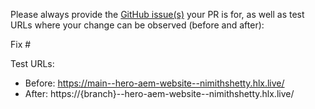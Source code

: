 Please always provide the [GitHub issue(s)](../issues) your PR is for, as well as test URLs where your change can be observed (before and after):

Fix #<gh-issue-id>

Test URLs:
- Before: https://main--hero-aem-website--nimithshetty.hlx.live/
- After: https://{branch}--hero-aem-website--nimithshetty.hlx.live/
